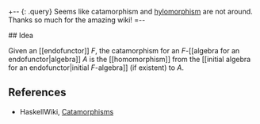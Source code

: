 +-- {: .query}
Seems like catamorphism and [hylomorphism](http://ncatlab.org/nlab/show/hylomorphism) are not around. Thanks so much for the amazing wiki!
=--

## Idea

Given an [[endofunctor]] $F$, the catamorphism for an $F$-[[algebra for an endofunctor|algebra]] $A$ is the [[homomorphism]] from the [[initial algebra for an endofunctor|initial $F$-algebra]] (if existent) to $A$.

## References

* HaskellWiki, [Catamorphisms](https://wiki.haskell.org/Catamorphisms)